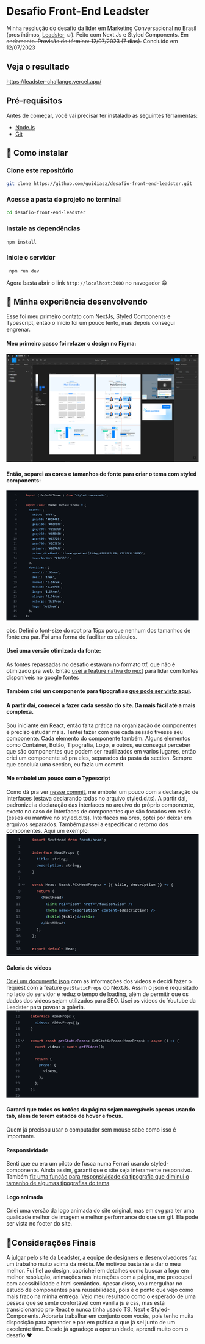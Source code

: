 # Desafio Front-End Leadster

Minha resolução do desafio da líder em Marketing Conversacional no Brasil (pros íntimos, [Leadster](https://leadster.com.br/) ☺️). Feito com Next.Js e Styled Components. ~~Em andamento. Previsão de término: 12/07/2023 (7 dias).~~ Concluído em 12/07/2023

## Veja o resultado
https://leadster-challange.vercel.app/

## Pré-requisitos

Antes de começar, você vai precisar ter instalado as seguintes ferramentas:

- [Node.js](https://nodejs.org/en/)
- [Git](https://git-scm.com)

## 🚀 Como instalar

### Clone este repositório

```bash
git clone https://github.com/guidiasz/desafio-front-end-leadster.git
```

### Acesse a pasta do projeto no terminal

```bash
cd desafio-front-end-leadster
```

### Instale as dependências

```bash
npm install
```

### Inicie o servidor

```bash
 npm run dev
```

Agora basta abrir o link `http://localhost:3000` no navegador 😁

## 🧠 Minha experiência desenvolvendo

Esse foi meu primeiro contato com NextJs, Styled Components e Typescript, então o início foi um pouco lento, mas depois consegui engrenar.

#### Meu primeiro passo foi refazer o design no Figma:

<img src="./.github/figma.png">

#### Então, separei as cores e tamanhos de fonte para criar o tema com styled components:

<img src="./.github/theme.png">

obs: Defini o font-size do root pra 15px porque nenhum dos tamanhos de fonte era par. Foi uma forma de facilitar os cálculos.<br>

#### Usei uma versão otimizada da fonte:

As fontes repassadas no desafio estavam no formato ttf, que não é otimizado pra web. Então [usei a feature nativa do next](https://nextjs.org/docs/pages/building-your-application/optimizing/fonts) para lidar com fontes disponíveis no google fontes

#### Também criei um componente para tipografias [que pode ser visto aqui](https://github.com/guidiasz/desafio-front-end-leadster/tree/master/src/components/Typography).

#### A partir daí, comecei a fazer cada sessão do site. Da mais fácil até a mais complexa.

Sou iniciante em React, então falta prática na organização de componentes e preciso estudar mais. Tentei fazer com que cada sessão tivesse seu componente. Cada elemento do componente também. Alguns elementos como Container, Botão, Tipografia, Logo, e outros, eu consegui perceber que são componentes que podem ser reutilizados em varios lugares, então criei um componente só pra eles, separados da pasta da section. Sempre que concluía uma section, eu fazia um commit.

#### Me embolei um pouco com o Typescript

Como dá pra ver [nesse commit](https://github.com/guidiasz/desafio-front-end-leadster/commit/ed4e8b0324ef9f5e139d76c182c6c19907111f22), me embolei um pouco com a declaração de Interfaces (estava declarando todas no arquivo styled.d.ts). A partir dai, padronizei a declaração das interfaces no arquivo do próprio componente, exceto no caso de interfaces de componentes que são focados em estilo (esses eu mantive no styled.d.ts). Interfaces maiores, optei por deixar em arquivos separados. Também passei a especificar o retorno dos componentes. Aqui um exemplo:
<img src="./.github/componente-ts.png">

#### Galeria de vídeos

[Criei um documento json](https://github.com/guidiasz/desafio-front-end-leadster/blob/master/public/videos.json) com as informações dos vídeos e decidi fazer o request com a feature `getStaticProps` do NextJs. Assim o json é requisitado no lado do servidor e reduz o tempo de loading, além de permitir que os dados dos videos sejam utilizados para SEO. Usei os vídeos do Youtube da Leadster para povoar a galeria.
<img src="./.github/getStaticProps.png">

#### Garanti que todos os botões da página sejam navegáveis apenas usando tab, além de terem estados de hover e focus.

Quem já precisou usar o computador sem mouse sabe como isso é importante.

#### Responsividade

Senti que eu era um piloto de fusca numa Ferrari usando styled-components. Ainda assim, garanti que o site seja interamente responsivo. Também [fiz uma função para responsividade da tipografia que diminui o tamanho de algumas tipografias do tema](https://github.com/guidiasz/desafio-front-end-leadster/blob/master/src/components/Typography/styles.ts)

#### Logo animada

Criei uma versão da logo animada do site original, mas em svg pra ter uma qualidade melhor de imagem e melhor performance do que um gif. Ela pode ser vista no footer do site.

## 📝Considerações Finais

A julgar pelo site da Leadster, a equipe de designers e desenvolvedores faz um trabalho muito acima da média. Me motivou bastante a dar o meu melhor. Fui fiel ao design, caprichei em detalhes como buscar a logo em melhor resolução, animações nas interações com a página, me preocupei com acessibilidade e html semântico. Apesar disso, vou mergulhar no estudo de componentes para reusabilidade, pois é o ponto que vejo como mais fraco na minha entrega. Vejo meu resultado como o esperado de uma pessoa que se sente confortável com vanilla js e css, mas está transicionando pro React e nunca tinha usado TS, Next e Styled-Components. Adoraria trabalhar em conjunto com vocês, pois tenho muita disposição para aprender e por em prática o que já sei junto de um excelente time. Desde já agradeço a oportunidade, aprendi muito com o desafio ♥
